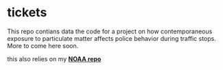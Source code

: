 # tickets

This repo contians data the code for a project on how contemporaneous exposure to particulate matter affects police behavior during traffic stops. More to come here soon.

this also relies on my [**NOAA repo**](https://github.com/cat-astrophic/NOAA)
